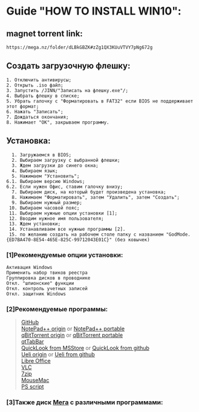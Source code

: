 # Guide "HOW TO INSTALL WIN10":
## magnet torrent link:

	https://mega.nz/folder/dLBkGBZK#zZg1QX3KUuVTVY7pNg672g

## Создать загрузочную флешку:
	
	1. Отключить антивирусы;
	2. Открыть .iso файл;
	3. Запустить /JINN/"Записать на флешку.exe"/;
	4. Выбрать флешку в списке;
	5. Убрать галочку с "Форматировать в FAT32" если BIOS не поддерживает этот формат;
	6. Нажать "Записать";
	7. Дождаться окончания;
	8. Нажимает "ОК", закрываем программу.
	
## Установка:

	  1. Загружаемся в BIOS;
	  2. Выбираем загрузку с выбранной флешки;
	  3. Ждем загрузки до синего окна;
	  4. Выбираем язык;
	  5. Нажимаем "Установить";
	6.1. Выбираем версию Windows;
	6.2. Если нужен Офис, ставим галочку внизу;
	  7. Выбираем диск, на который будет произведена установка;
	  8. Нажимаем "Форматировать", затем "Удалить", затем "Создать";
	  9. Выбираем нужный размер;
	 10. Выбираем часовой пояс;
	 11. Выбираем нужные опции установки [1];
	 12. Вводим нужное имя пользователя;
	 13. Ждем установки;
	 14. Устанавливаем все нужные программы [2].
	 15. по желанию создать на рабочем столе папку с названием "GodMode.{ED7BA470-8E54-465E-825C-99712043E01C}" (без ковычек)
	
### [1]Рекомендуемые опции установки:

	Активация Windows
	Применить набор твиков реестра
	Группировка дисков в проводнике
	Откл. "шпионские" функции
	Откл. контроль учетных записей
	Откл. защитник Windows
	
### [2]Рекомендуемые программы:

>[GitHub](https://desktop.github.com)</br>
[NotePad++ origin](notepad-plus-plus.org/downloads) or
[NotePad++ portable](https://portableapps.com/de/apps/development/notepadpp_portable)</br>
[qBitTorrent origin](https://www.qbittorrent.org/download.php) or
[qBitTorrent portable](https://portableapps.com/apps/internet/qbittorrent_portable)</br>
[qtTabBar](http://qttabbar.wikidot.com)</br>
[QuickLook from MSStore](https://www.microsoft.com/en-us/p/quicklook/9nv4bs3l1h4s) or
[QuickLook from github](https://github.com/QL-Win/QuickLook/releases)</br>
[Ueli origin](https://ueli.app/#/download) or
[Ueli from github](https://github.com/oliverschwendener/ueli)</br>
[Libre Office](https://www.libreoffice.org/download/download/)</br>
[VLC](https://www.videolan.org/vlc/download-windows.html)</br>
[7zip](https://www.7-zip.org/download.html)</br>
[MouseMac](https://mousemac.tarcode.ru)</br>
[PS script](https://raw.githubusercontent.com/obezglavlen/Windows-installation/master/niniteinstall.ps1)

### [3]Также диск [Мега](https://mega.nz/folder/hXgmADpI#684WNaV4eOfVbs2GoLMz8g) с различными программами:


